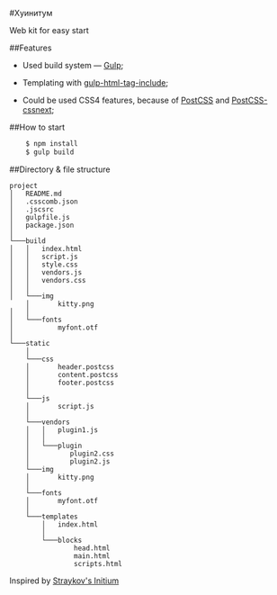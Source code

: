 #Хуинитум

Web kit for easy start

##Features
- Used build system — [Gulp](http://gulpjs.com/);

- Templating with [gulp-html-tag-include](https://www.npmjs.com/package/gulp-html-tag-include);

- Could be used CSS4 features, because of [PostCSS](https://github.com/postcss/postcss) and [PostCSS-cssnext](https://github.com/MoOx/postcss-cssnext);

##How to start
```bash
    $ npm install
    $ gulp build
```
##Directory & file structure
```
project
│   README.md
│   .csscomb.json
│   .jscsrc
│   gulpfile.js
│   package.json
│
└───build
│   │   index.html
│   │   script.js
│   │   style.css
│   │   vendors.js
│   │   vendors.css
│   │
│   └───img
    │       kitty.png
│   │
│   └───fonts
│           myfont.otf
│
└───static
    │
    └───css
    │       header.postcss
    │       content.postcss
    │       footer.postcss
    │
    └───js
    │       script.js
    │
    └───vendors
    │   │   plugin1.js
    │   │
    │   └───plugin
    │          plugin2.css
    │          plugin2.js
    └───img
    │       kitty.png
    │
    └───fonts
    │       myfont.otf
    │
    └───templates
        │   index.html
        │
        └───blocks
                head.html
                main.html
                scripts.html
```

Inspired by [Straykov's Initium](https://github.com/straykov/initium)
